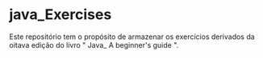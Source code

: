 # java_Exercises
Este repositório tem o propósito de armazenar os exercícios derivados da oitava edição do livro " Java_ A beginner's guide ".
